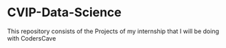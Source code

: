 # CVIP-Data-Science
This repository consists of the Projects of my internship that I will be doing with CodersCave
